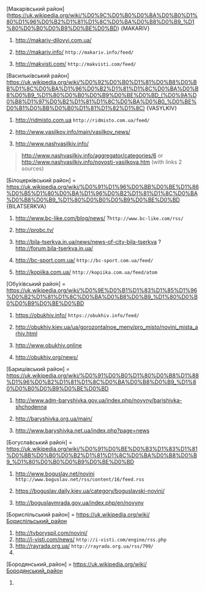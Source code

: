 [Макарівський район] (https://uk.wikipedia.org/wiki/%D0%9C%D0%B0%D0%BA%D0%B0%D1%80%D1%96%D0%B2%D1%81%D1%8C%D0%BA%D0%B8%D0%B9_%D1%80%D0%B0%D0%B9%D0%BE%D0%BD) {MAKARIV}

1. http://makariv-dilovyi.com.ua/

2. http://makariv.info/  `http://makariv.info/feed/`

3. http://makvisti.com/  `http://makvisti.com/feed/`


[Василькі́вський район] https://uk.wikipedia.org/wiki/%D0%92%D0%B0%D1%81%D0%B8%D0%BB%D1%8C%D0%BA%D1%96%D0%B2%D1%81%D1%8C%D0%BA%D0%B8%D0%B9_%D1%80%D0%B0%D0%B9%D0%BE%D0%BD_(%D0%9A%D0%B8%D1%97%D0%B2%D1%81%D1%8C%D0%BA%D0%B0_%D0%BE%D0%B1%D0%BB%D0%B0%D1%81%D1%82%D1%8C) {VASYLKIV}

1. http://ridmisto.com.ua  `http://ridmisto.com.ua/feed/`

2. http://www.vasilkov.info/main/vasilkov_news/

3. http://www.nashvasilkiv.info/
  > http://www.nashvasilkiv.info/aggregator/categories/6 or 
  > http://www.nashvasilkiv.info/novosti-vasilkova.htm (with links 2 sources)


[Білоцеркі́вський район] = https://uk.wikipedia.org/wiki/%D0%91%D1%96%D0%BB%D0%BE%D1%86%D0%B5%D1%80%D0%BA%D1%96%D0%B2%D1%81%D1%8C%D0%BA%D0%B8%D0%B9_%D1%80%D0%B0%D0%B9%D0%BE%D0%BD {BILATSERKVA}

1. http://www.bc-like.com/blog/news/  ?`http://www.bc-like.com/rss/`

2. http://probc.tv/

3. http://bila-tserkva.in.ua/news/news-of-city-bila-tserkva ?http://forum.bila-tserkva.in.ua/

4. http://bc-sport.com.ua/ `http://bc-sport.com.ua/feed/`

5. http://kopiika.com.ua/  `http://kopiika.com.ua/feed/atom`


[Обу́хівський райо́н] = https://uk.wikipedia.org/wiki/%D0%9E%D0%B1%D1%83%D1%85%D1%96%D0%B2%D1%81%D1%8C%D0%BA%D0%B8%D0%B9_%D1%80%D0%B0%D0%B9%D0%BE%D0%BD

1. https://obukhiv.info/ `https://obukhiv.info/feed/`

2. http://obukhiv.kiev.ua/ua/gorozontalnoe_meny/pro_misto/novini_mista_arhiv.html

3. http://www.obukhiv.online

4. http://obukhiv.org/news/


[Баришівський район] = https://uk.wikipedia.org/wiki/%D0%91%D0%B0%D1%80%D0%B8%D1%88%D1%96%D0%B2%D1%81%D1%8C%D0%BA%D0%B8%D0%B9_%D1%80%D0%B0%D0%B9%D0%BE%D0%BD 

1. http://www.adm-baryshivka.gov.ua/index.php/novyny/barishivka-shchodenna

2. http://baryshivka.org.ua/main/

3. http://www.baryshivka.net.ua/index.php?page=news


[Богусла́вський райо́н] = https://uk.wikipedia.org/wiki/%D0%91%D0%BE%D0%B3%D1%83%D1%81%D0%BB%D0%B0%D0%B2%D1%81%D1%8C%D0%BA%D0%B8%D0%B9_%D1%80%D0%B0%D0%B9%D0%BE%D0%BD 

 1. http://www.boguslav.net/novini `http://www.boguslav.net/rss/content/16/feed.rss`

 2. https://boguslav.daily.kiev.ua/category/boguslavski-novini/

 3. http://boguslavmrada.gov.ua/index.php/en/novyny


[Бориспільський район] = https://uk.wikipedia.org/wiki/Бориспільський_район 

 1. http://tvboryspil.com/novini/
 2. http://i-visti.com/news/  `http://i-visti.com/engine/rss.php`
 3. http://rayrada.org.ua/  `http://rayrada.org.ua/rss/799/`
 4. 


 [Бородянський_район] = https://uk.wikipedia.org/wiki/Бородянський_район
 
 1.
 
 
